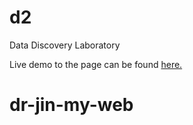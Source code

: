 # d2
Data Discovery Laboratory

Live demo to the page can be found <a href="https://litpuvn.github.io/dr-jin-my-web/">here.</a>
# dr-jin-my-web

